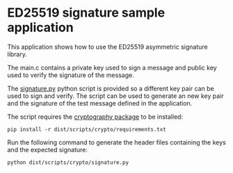 # ED25519 signature sample application

This application shows how to use the ED25519 asymmetric signature library.

The main.c contains a private key used to sign a message and public key used to
verify the signature of the message.

The [signature.py](../../dist/scripts/crypto/signature.py)
python script is provided so a different key
pair can be used to sign and verify. The script can be used to generate an new
key pair and the signature of the test message defined in the application.

The script requires the
[cryptography package](https://pypi.org/project/cryptography/) to be installed:

```
pip install -r dist/scripts/crypto/requirements.txt
```

Run the following command to generate the header files containing the keys
and the expected signature:

```
python dist/scripts/crypto/signature.py
```
